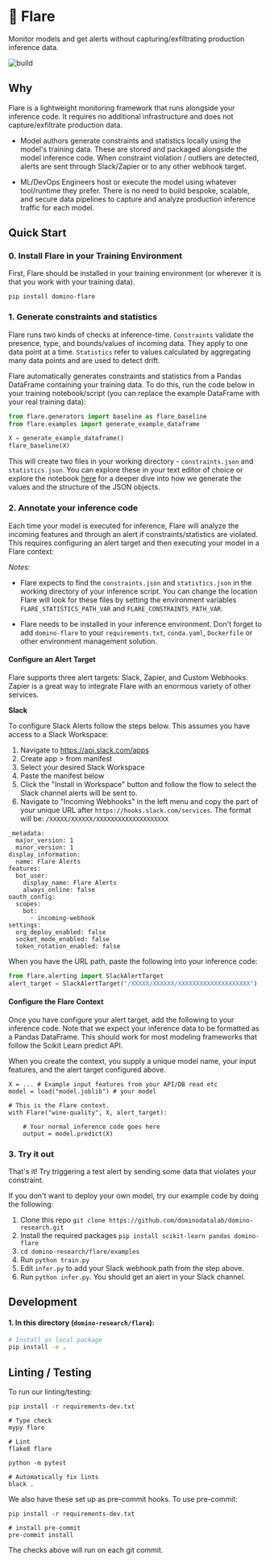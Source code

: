 # :sparkler: Flare

Monitor models and get alerts without capturing/exfiltrating production inference data.

![build](https://github.com/dominodatalab/domino-research/actions/workflows/flare.yml/badge.svg?branch=main)

## Why

Flare is a lightweight monitoring framework that runs alongside your inference code.
It requires no additional infrastructure and does not capture/exfiltrate production data.

- Model authors generate constraints and statistics locally using
  the model's training data. These are stored and packaged alongside the model inference code.
  When constraint violation / outliers are detected, alerts are sent through Slack/Zapier
  or to any other webhook target.

- ML/DevOps Engineers host or execute the model using whatever tool/runtime they prefer.
  There is no need to build bespoke, scalable, and secure data pipelines to capture and
  analyze production inference traffic for each model.

## Quick Start

### 0. Install Flare in your Training Environment

First, Flare should be installed in your training environment (or wherever
it is that you work with your training data).

```
pip install domino-flare
```

### 1. Generate constraints and statistics

Flare runs two kinds of checks at inference-time. `Constraints`
validate the presence, type, and bounds/values of incoming data.
They apply to one data point at a time. `Statistics` refer to values
calculated by aggregating many data points and are used to detect drift.

Flare automatically generates constraints and statistics from a Pandas DataFrame
containing your training data. To do this, run the code below in your training
notebook/script (you can replace the example DataFrame with your real training
data):

```python
from flare.generators import baseline as flare_baseline
from flare.examples import generate_example_dataframe

X = generate_example_dataframe()
flare_baseline(X)
```

This will create two files in your working directory - `constraints.json` and `statistics.json`.
You can explore these in your text editor of choice or explore the notebook
[here](https://github.com/dominodatalab/domino-research/blob/main/flare/examples/gen_constraints.ipynb)
for a deeper dive into how we generate the values and the structure of the JSON objects.

### 2. Annotate your inference code

Each time your model is executed for inference, Flare will analyze the incoming features
and through an alert if constraints/statistics are violated. This requires configuring
an alert target and then executing your model in a Flare context:

*Notes:*

- Flare expects to find the `constraints.json` and `statistics.json` in the working
  directory of your inference script. You can change the location Flare will look for these
  files by setting the environment variables `FLARE_STATISTICS_PATH_VAR` and `FLARE_CONSTRAINTS_PATH_VAR`.


- Flare needs to be installed in your inference environment. Don't forget to add `domino-flare` to your
  `requirements.txt`, `conda.yaml`, `Dockerfile` or other environment management solution.

#### Configure an Alert Target

Flare supports three alert targets: Slack, Zapier, and Custom Webhooks. Zapier is a great way
to integrate Flare with an enormous variety of other services.

**Slack**

To configure Slack Alerts follow the steps below. This assumes you have
access to a Slack Workspace:

1. Navigate to https://api.slack.com/apps
2. Create app > from manifest
3. Select your desired Slack Workspace
4. Paste the manifest below
5. Click the "Install in Workspace" button and follow the flow
   to select the Slack channel alerts will be sent to.
6. Navigate to "Incoming Webhooks" in the left menu and copy the part of your
   unique URL after `https://hooks.slack.com/services`. The format
   will be: `/XXXXX/XXXXXX/XXXXXXXXXXXXXXXXXXXX`

```
_metadata:
  major_version: 1
  minor_version: 1
display_information:
  name: Flare Alerts
features:
  bot_user:
    display_name: Flare Alerts
    always_online: false
oauth_config:
  scopes:
    bot:
      - incoming-webhook
settings:
  org_deploy_enabled: false
  socket_mode_enabled: false
  token_rotation_enabled: false
```

When you have the URL path, paste the following into your inference code:

```python
from flare.alerting import SlackAlertTarget
alert_target = SlackAlertTarget("/XXXXX/XXXXXX/XXXXXXXXXXXXXXXXXXXX")
```

#### Configure the Flare Context

Once you have configure your alert target, add the following to your
inference code. Note that we expect your inference data to be formatted
as a Pandas DataFrame. This should work for most modeling frameworks
that follow the Scikit Learn predict API.

When you create the context, you supply a unique model name,
your input features, and the alert target configured above.

```
X = ... # Example input features from your API/DB read etc
model = load("model.joblib") # your model

# This is the Flare context. 
with Flare("wine-quality", X, alert_target):
    
    # Your normal inference code goes here
    output = model.predict(X)
```

### 3. Try it out

That's it! Try triggering a test alert by sending some data that violates your constraint.

If you don't want to deploy your own model, try our example code by doing the following:

1. Clone this repo `git clone https://github.com/dominodatalab/domino-research.git`
2. Install the required packages `pip install scikit-learn pandas domino-flare`
3. `cd domino-research/flare/examples`
4. Run `python train.py`
5. Edit `infer.py` to add your Slack webhook path from the step above.
5. Run `python infer.py`. You should get an alert in your Slack channel.

## Development

#### 1. In this directory (`domino-research/flare`): 

```bash
# Install as local package
pip install -e .
```

## Linting / Testing

To run our linting/testing:

```
pip install -r requirements-dev.txt

# Type check
mypy flare

# Lint
flake8 flare

python -m pytest

# Automatically fix lints
black .
```

We also have these set up as pre-commit hooks. To use pre-commit:

```
pip install -r requirements-dev.txt

# install pre-commit
pre-commit install
```

The checks above will run on each git commit.
